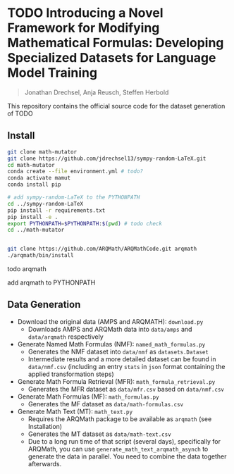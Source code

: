 # TODO Introducing a Novel Framework for Modifying Mathematical Formulas: Developing Specialized Datasets for Language Model Training
> Jonathan Drechsel, Anja Reusch, Steffen Herbold

This repository contains the official source code for the dataset generation of TODO

## Install
```bash
git clone math-mutator
git clone https://github.com/jdrechsel13/sympy-random-LaTeX.git
cd math-mutator
conda create --file environment.yml # todo?
conda activate mamut
conda install pip

# add sympy-random-LaTeX to the PYTHONPATH
cd ../sympy-random-LaTeX
pip install -r requirements.txt
pip install -e .
export PYTHONPATH=$PYTHONPATH:$(pwd) # todo check
cd ../math-mutator


git clone https://github.com/ARQMath/ARQMathCode.git arqmath
./arqmath/bin/install
```

todo arqmath

add arqmath to PYTHONPATH

## Data Generation

- Download the original data (AMPS and ARQMATH): `download.py`
  - Downloads AMPS and ARQMath data into `data/amps` and `data/arqmath` respectively
- Generate Named Math Formulas (NMF): `named_math_formulas.py`
  - Generates the NMF dataset into `data/nmf` as `datasets.Dataset`
  - Intermediate results and a more detailed dataset can be found in `data/nmf.csv` (including an entry `stats` in `json` format containing the applied transformation steps)
- Generate Math Formula Retrieval (MFR): `math_formula_retrieval.py`
  - Generates the MFR dataset as `data/mfr.csv` based on `data/nmf.csv`
- Generate Math Formulas (MF): `math_formulas.py`
  - Generates the MF dataset as `data/math-formulas.csv`
- Generate Math Text (MT): `math_text.py`
  - Requires the ARQMath package to be available as `arqmath` (see Installation)
  - Generates the MT dataset as `data/math-text.csv`
  - Due to a long run time of that script (several days), specifically for ARQMath, you can use `generate_math_text_arqmath_asynch` to generate the data in parallel. You need to combine the data together afterwards.
  